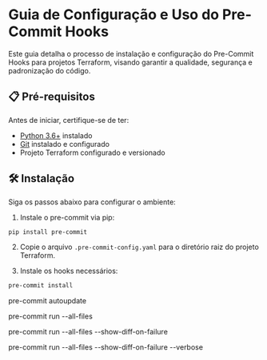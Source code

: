 # Guia de Configuração e Uso do Pre-Commit Hooks

Este guia detalha o processo de instalação e configuração do Pre-Commit Hooks para projetos Terraform, visando garantir a qualidade, segurança e padronização do código.

## 📋 Pré-requisitos

Antes de iniciar, certifique-se de ter:

- [Python 3.6+](https://www.python.org/downloads/) instalado
- [Git](https://git-scm.com/) instalado e configurado
- Projeto Terraform configurado e versionado

## 🛠️ Instalação

Siga os passos abaixo para configurar o ambiente:

1. Instale o pre-commit via pip:

```bash
pip install pre-commit
```

2. Copie o arquivo `.pre-commit-config.yaml` para o diretório raiz do projeto Terraform.

3. Instale os hooks necessários:

```bash
pre-commit install
```




pre-commit autoupdate


pre-commit run --all-files


pre-commit run --all-files --show-diff-on-failure


pre-commit run --all-files --show-diff-on-failure --verbose
